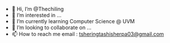 - 👋 Hi, I’m @Thechiling
- 👀 I’m interested in ...
- 🌱 I’m currently learning Computer Science @ UVM
- 💞️ I’m looking to collaborate on ...
- 📫 How to reach me email : tsheringtashisherpa03@gmail.com

<!---
Thechiling/Thechiling is a ✨ special ✨ repository because its `README.md` (this file) appears on your GitHub profile.
You can click the Preview link to take a look at your changes.
--->
